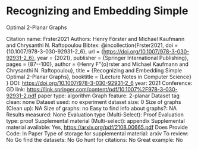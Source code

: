 # Recognizing and Embedding Simple
Optimal 2-Planar Graphs

Citation name: Frster2021
Authors: Henry Förster and Michael Kaufmann and Chrysanthi N. Raftopoulou
Bibtex: @incollection{Frster2021,
doi = {10.1007/978-3-030-92931-2_6},
url = {https://doi.org/10.1007/978-3-030-92931-2_6},
year = {2021},
publisher = {Springer International Publishing},
pages = {87--100},
author = {Henry F\"{o}rster and Michael Kaufmann and Chrysanthi N. Raftopoulou},
title = {Recognizing and Embedding Simple Optimal 2-Planar Graphs},
booktitle = {Lecture Notes in Computer Science}
}
DOI: https://doi.org/10.1007/978-3-030-92931-2_6
year: 2021
Conference: GD
link: https://link.springer.com/content/pdf/10.1007%2F978-3-030-92931-2.pdf
paper type: algorithm
Graph feature: 2-planar
Dataset tag clean: none
Dataset used: no experiment
dataset size: 0
Size of graphs (Clean up): NA
Size of graphs: no
Easy to find info about graphs?: NA
Results measured: None
Evaluation type (Multi-Select): Proof
Evaluation type: proof
Supplemental material (Multi-select): appendix
Supplemental material available: Yes, https://arxiv.org/pdf/2108.00665.pdf
Does Provide Code: In Paper
Type of storage for supplemental material: arxiv
To review: No
Go find the datasets: No
Go hunt for citations: No
Great example: No
